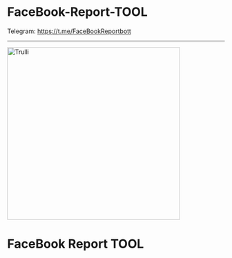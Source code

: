 # FaceBook-Report-TOOL

 Telegram: https://t.me/FaceBookReportbott
<hr>
<img src="https://i.ibb.co/P6WVcQR/facebook-photo-rep.jpg" alt="Trulli" width="400" height="400">

# FaceBook Report TOOL
